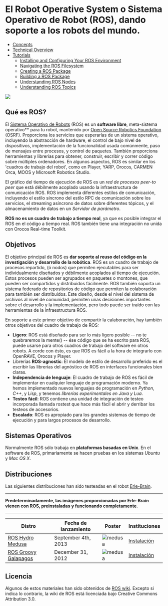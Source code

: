 El Robot Operative System o Sistema Operativo de Robot (ROS), dando soporte a los robots del mundo.
=========

* [Concepts](ROS-concepts.md)
* [Technical Overview](rostechnicaloverview.md)
* [Tutorials](rostutorials.md)
	* [Installing and Configuring Your ROS Environment](tutorials/rosinstall.md)
	* [Navigating the ROS Filesystem](tutorials/rosnavigating.md)
	* [Creating a ROS Package](tutorials/creating_a_ros_package.md)
	* [Building a ROS Package](tutorials/building_a_ros_package.md)
	* [Understanding ROS Nodes](tutorials/understanding_ros_nodes.md)
	* [Understanding ROS Topics](tutorials/understanding_ros_topics.md)

![](../img/ros/rosorg-nb.png)

Qué es ROS?
-----
El [Sistema Operativo de Robots](http://www.ros.org/) (ROS) es un **software libre**, meta-sistema operativo** para tu robot, mantenido por [Open Source Robotics Foundation](http://www.osrfoundation.org/) (OSRF). Proporciona los servicios que esperarías de un sistema operativo, incluyendo la abstracción de hardware, el control de bajo nivel de dispositivos, implementación de la funcionalidad usada comúnmente, paso de mensajes entre procesos, y control de paquetes. También proporciona herramientas y librerías para obtener, construir, escribir y correr código sobre múltiples ordenadores. En algunos aspectos, ROS es similar en los 'cuadros de trabajo del robot', como en Player, YARP, Orocos, CARMEN Orca, MOOS y Microsoft Robotics Studio.

El gráfico del tiempo de ejecución de ROS es un  *red de procesos peer-to peer* que está débilmente acoplado usando la infraestructura de comunicación ROS. ROS implementa diferentes estilos de comunicación, incluyendo el estilo síncrono del estilo RPC de comunicación sobre los servicios, el streaming asíncrono de datos sobre diferentes tópicos, y el almacenamiento de datos en un *Servidor de parámetro*.

**ROS no es un cuadro de trabajo a tiempo real**, ya que es posible integrar el ROS en el código a tiempo real. ROS también tiene una integración no unida con Orocos Real-time Toolkit.

Objetivos
-----
El objetivo principal de ROS es **dar soporte al reuso del código en la investigación y desarrollo de la robótica**. ROS es un cuadro de trabajo de procesos repartido, (ó nodos) que permiten ejecutables para ser individualmente diseñados y débilmente acoplados al tiempo de ejecución. Estos procesos pueden ser agrupados en paquetes o montones, que pueden ser compartidos y distribuidos fácilmente. ROS también soporta un sistema federado de repositorios de código que permiten la colaboración para también ser distribuidos. Este diseño, desde el nivel del sistema de archivos al nivel de comunidad, permiten unas decisiones importantes sobre el desarrollo y la implementación, pero todo puede ser traído con las herramientas de la infraestructura ROS.

En soporte a este primer objetivo de compartir la calaboración, hay también otros objetivos del cuadro de trabajo de ROS:

- **Ligero**: ROS está diseñado para ser lo más ligero posible -- no te quebraremos la mente() -- ése código que se ha escrito para ROS, puede usarse para otros cuadros de trabajo del software en otros robots. A corde con ésto, es que ROS es fácil a la hora de integrarlo con OpenRAVE, Orocos y Player.
- Librerías **ROS-agnostic**: El modelo de estilo de desarrollo preferido es el escribir las librerías del agnóstico de ROS en interfaces funcionales bien claras.
- **Independencia de lenguaje**: El cuadro de trabajo de ROS es fácil de implementar en cualquier lenguaje de programación moderno. Ya hemos implementado nuevos lenguajes de programación en *Python*, *C++*, y *Lisp*, y tenemos *librerías experimentales en Java y Lua*.
- **Testeo fácil**: ROS contiene una unidad de integración de testeo incorporada llamada rostest que hace más fácil el abrir y derribar los testeos de accesorios.
- **Escalado**: ROS es apropiado para los grandes sistemas de tiempo de ejecución y para largos procesos de desarrollo.

Sistemas Operativos
-------
Normalmente ROS sólo trabaja en **plataformas basadas en Unix**. En el software de ROS, primariamente se hacen pruebas en los sistemas *Ubuntu* y *Mac OS X*.

Distribuciones
----------
Las siguientes distribuciones han sido testeadas en el robot [Erle-Brain](http://erlerobot.com).

----

**Predeterminadamente, las imágenes proporcionadas por Erle-Brain vienen con ROS, preinstaladas y funcionando completamente**.

----

| Distro | Fecha de lanzamiento | Poster | Instituciones |
|--------|--------------|--------|-------------|
| [ROS Hydro Medusa](http://wiki.ros.org/hydro) | September 4th, 2013 | ![medusa](../img/ros/hydro.png) | [Instalación](http://wiki.ros.org/hydro/Installation/UbuntuARM) |
| [ROS Groovy Galapagos](http://wiki.ros.org/groovy) | December 31, 2012 | ![medusa](../img/ros/galapagos.jpg) | [Instalación](http://wiki.ros.org/groovy/Installation/UbuntuARM) |

Licencia
--------
Algunos de estos materiales han sido obtenidos de [ROS wiki](http://wiki.ros.org/). Excepto si indica lo contrario, la wiki de ROS está licenciada bajo Creative Commons Attribution 3.0.
